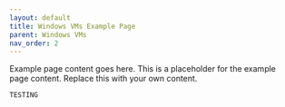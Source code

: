 ```yaml
---
layout: default
title: Windows VMs Example Page
parent: Windows VMs
nav_order: 2
---
```


Example page content goes here. This is a placeholder for the example page content. Replace this with your own content. 
```
TESTING
```
